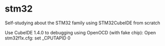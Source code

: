 # stm32
Self-studying about the STM32 family using STM32CubeIDE from scratch

Use CubeIDE 1.4.0 to debugging using OpenOCD (with fake chip):
Open stm32f1x.cfg:
set _CPUTAPID 0